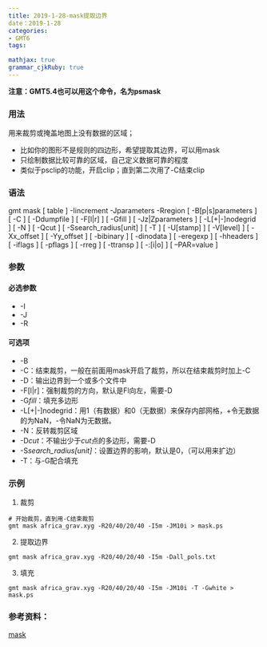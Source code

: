 ```yaml
---
title: 2019-1-28-mask提取边界
date：2019-1-28
categories:
- GMT6
tags:

mathjax: true
grammar_cjkRuby: true
---
```

**注意：GMT5.4也可以用这个命令，名为psmask**  

### 用法
用来裁剪或掩盖地图上没有数据的区域；  
- 比如你的图形不是规则的四边形，希望提取其边界，可以用mask
- 只绘制数据比较可靠的区域，自己定义数据可靠的程度
- 类似于psclip的功能，开启clip；直到第二次用了-C结束clip

### 语法
gmt mask [ table ] -Iincrement -Jparameters -Rregion [ -B[p|s]parameters ] [ -C ] [ -Ddumpfile ] [ -F[l|r] ] [ -Gfill ] [ -Jz|Zparameters ] [ -L[+|-]nodegrid ] [ -N ] [ -Qcut ] [ -Ssearch_radius[unit] ] [ -T ] [ -U[stamp] ] [ -V[level] ] [ -Xx_offset ] [ -Yy_offset ] [ -bibinary ] [ -dinodata ] [ -eregexp ] [ -hheaders ] [ -iflags ] [ -pflags ] [ -rreg ] [ -ttransp ] [ -:[i|o] ] [ –PAR=value ]  

### 参数
#### 必选参数
- -I
- -J
- -R

#### 可选项
- -B
- -C：结束裁剪，一般在前面用mask开启了裁剪，所以在结束裁剪时加上-C
- -D：输出边界到一个或多个文件中
- -F[l|r]：强制裁剪的方向，默认是Fl向左，需要-D
- -G*fill*：填充多边形
- -L[+|-]nodegrid：用1（有数据）和0（无数据）来保存内部网格，+令无数据的为NaN，-令NaN为无数据。
- -N：反转裁剪区域
- -D*cut*：不输出少于*cut*点的多边形，需要-D
- -S*search_radius[unit]*：设置边界的影响，默认是0，（可以用来扩边）
- -T：与-G配合填充

### 示例
1. 裁剪  

```shell
# 开始裁剪，直到用-C结束裁剪
gmt mask africa_grav.xyg -R20/40/20/40 -I5m -JM10i > mask.ps
```
2. 提取边界

```
gmt mask africa_grav.xyg -R20/40/20/40 -I5m -Dall_pols.txt
```
3. 填充

```
gmt mask africa_grav.xyg -R20/40/20/40 -I5m -JM10i -T -Gwhite > mask.ps
```


### 参考资料：
[mask](http://gmt.soest.hawaii.edu/doc/latest/mask.html)
